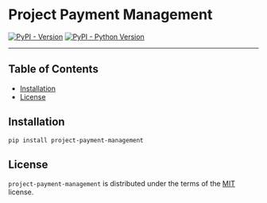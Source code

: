 # Project Payment Management

[![PyPI - Version](https://img.shields.io/pypi/v/project-payment-management.svg)](https://pypi.org/project/project-payment-management)
[![PyPI - Python Version](https://img.shields.io/pypi/pyversions/project-payment-management.svg)](https://pypi.org/project/project-payment-management)

-----

## Table of Contents

- [Installation](#installation)
- [License](#license)

## Installation

```console
pip install project-payment-management
```

## License

`project-payment-management` is distributed under the terms of the [MIT](https://spdx.org/licenses/MIT.html) license.
